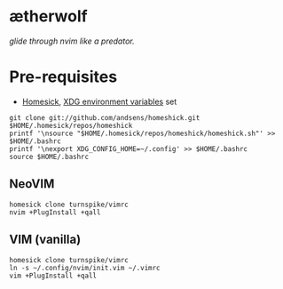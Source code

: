 # ætherwolf

_glide through nvim like a predator._

# Pre-requisites

* [Homesick](https://github.com/technicalpickles/homesick), [XDG environment variables](https://specifications.freedesktop.org/basedir-spec/basedir-spec-latest.html) set
~~~~
git clone git://github.com/andsens/homeshick.git $HOME/.homesick/repos/homeshick
printf '\nsource "$HOME/.homesick/repos/homeshick/homeshick.sh"' >> $HOME/.bashrc
printf '\nexport XDG_CONFIG_HOME=~/.config' >> $HOME/.bashrc
source $HOME/.bashrc
~~~~

## NeoVIM

    homesick clone turnspike/vimrc
    nvim +PlugInstall +qall

## VIM (vanilla)

    homesick clone turnspike/vimrc
    ln -s ~/.config/nvim/init.vim ~/.vimrc
    vim +PlugInstall +qall
